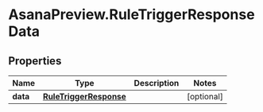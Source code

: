 # AsanaPreview.RuleTriggerResponseData

## Properties
Name | Type | Description | Notes
------------ | ------------- | ------------- | -------------
**data** | [**RuleTriggerResponse**](RuleTriggerResponse.md) |  | [optional] 

